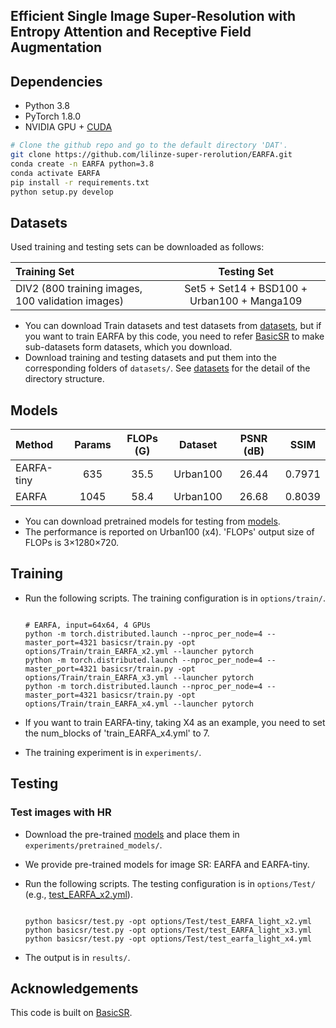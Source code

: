 ## Efficient Single Image Super-Resolution with Entropy Attention and Receptive Field Augmentation

## Dependencies

- Python 3.8
- PyTorch 1.8.0
- NVIDIA GPU + [CUDA](https://developer.nvidia.com/cuda-downloads)

```bash
# Clone the github repo and go to the default directory 'DAT'.
git clone https://github.com/lilinze-super-rerolution/EARFA.git
conda create -n EARFA python=3.8
conda activate EARFA
pip install -r requirements.txt
python setup.py develop
```

## Datasets

Used training and testing sets can be downloaded as follows:

| Training Set                                         |                 Testing Set                 |
|:-----------------------------------------------------|:-------------------------------------------:|
| DIV2 (800 training images, 100 validation images)    | Set5 + Set14 + BSD100 + Urban100 + Manga109 |

- You can download Train datasets and test datasets from [datasets](https://www.aliyundrive.com/s/ZDUy4uLfCVF), but if you want to train EARFA by this code, you need to refer [BasicSR](https://github.com/XPixelGroup/BasicSR) to make sub-datasets form datasets, which you download.
- Download training and testing datasets and put them into the corresponding folders of `datasets/`. See [datasets](datasets/README.md) for the detail of the directory structure.

## Models

| Method     | Params | FLOPs (G) | Dataset  | PSNR (dB) |  SSIM  |
|:-----------|:------:|:---------:| :------: |:---------:|:------:| 
| EARFA-tiny |  635   |   35.5    | Urban100 |   26.44   | 0.7971 |
| EARFA      |  1045  |   58.4    | Urban100 |   26.68   | 0.8039 |

- You can download pretrained models for testing from [models](https://drive.google.com/drive/folders/13XDUUbskMHwEwCbGbeT8k7g4EamrWLXb?usp=sharing).
- The performance is reported on Urban100 (x4). 'FLOPs' output size of FLOPs is 3×1280×720. 

## Training

- Run the following scripts. The training configuration is in `options/train/`.

  ```shell

  # EARFA, input=64x64, 4 GPUs
  python -m torch.distributed.launch --nproc_per_node=4 --master_port=4321 basicsr/train.py -opt options/Train/train_EARFA_x2.yml --launcher pytorch
  python -m torch.distributed.launch --nproc_per_node=4 --master_port=4321 basicsr/train.py -opt options/Train/train_EARFA_x3.yml --launcher pytorch
  python -m torch.distributed.launch --nproc_per_node=4 --master_port=4321 basicsr/train.py -opt options/Train/train_EARFA_x4.yml --launcher pytorch
  ```
- If you want to train EARFA-tiny, taking X4 as an example, you need to set the num_blocks of 'train_EARFA_x4.yml' to 7.
- The training experiment is in `experiments/`.

## Testing

### Test images with HR

- Download the pre-trained [models](google_dirve) and place them in `experiments/pretrained_models/`.

- We provide pre-trained models for image SR: EARFA and EARFA-tiny.

- Run the following scripts. The testing configuration is in `options/Test/` (e.g., [test_EARFA_x2.yml](options/Test/test_EARFA_x2.yml)).

  ```shell
  
  python basicsr/test.py -opt options/Test/test_EARFA_light_x2.yml
  python basicsr/test.py -opt options/Test/test_EARFA_light_x3.yml
  python basicsr/test.py -opt options/Test/test_earfa_light_x4.yml
  ```

- The output is in `results/`.

## Acknowledgements

This code is built on  [BasicSR](https://github.com/XPixelGroup/BasicSR).
